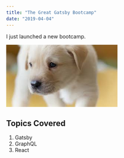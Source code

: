 ```yaml
---
title: "The Great Gatsby Bootcamp"
date: "2019-04-04"
---
```


I just launched a new bootcamp.

![dog image](./images/dog.jpeg)

## Topics Covered

1. Gatsby
2. GraphQL
3. React